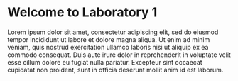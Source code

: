 <!DOCTYPE html>
<html>
<head>
     <title>Welcome to Internet Technology Fundamentals</title>
</head>
<body>
     <h1>Welcome to Laboratory 1</h1>
     <p> Lorem ipsum dolor sit amet, consectetur adipiscing elit, sed do eiusmod tempor incididunt ut labore et dolore magna aliqua. Ut enim ad minim veniam, quis nostrud exercitation ullamco laboris nisi ut aliquip ex ea commodo consequat. Duis aute irure dolor in reprehenderit in voluptate velit esse cillum dolore eu fugiat nulla pariatur. Excepteur sint occaecat cupidatat non proident, sunt in officia deserunt mollit anim id est laborum.</p>
</body>
</html>
